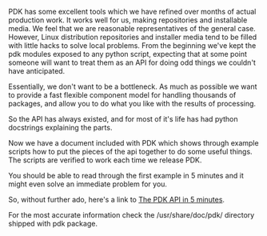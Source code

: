 PDK has some excellent tools which we have refined over months of actual production work. It works well for us, making repositories and installable media. We feel that we are reasonable representatives of the general case. However, Linux distribution repositories and installer media tend to be filled with little hacks to solve local problems. From the beginning we've kept the pdk modules exposed to any python script, expecting that at some point someone will want to treat them as an API for doing odd things we couldn't have anticipated.

Essentially, we don't want to be a bottleneck. As much as possible we want to provide a fast flexible component model for handling thousands of packages, and allow you to do what you like with the results of processing.

So the API has always existed, and for most of it's life has had python docstrings explaining the parts.

Now we have a document included with PDK which shows through example scripts how to put the pieces of the api together to do some useful things. The scripts are verified to work each time we release PDK.

You should be able to read through the first example in 5 minutes and it might even solve an immediate problem for you.

So, without further ado, here's a link to [The PDK API in 5 minutes](doc/api-in-5min.fw).

For the most accurate information check the /usr/share/doc/pdk/ directory shipped with pdk package. 
